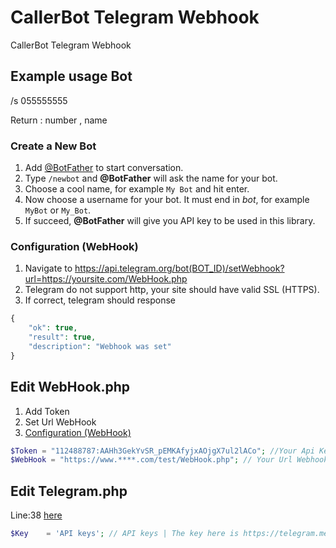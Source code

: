 # CallerBot Telegram Webhook
CallerBot Telegram Webhook

Example usage Bot
--------------
/s 055555555

Return : number , name

### Create a New Bot
1. Add [@BotFather](https://telegram.me/botfather) to start conversation.
2. Type `/newbot` and **@BotFather** will ask the name for your bot.
3. Choose a cool name, for example `My Bot` and hit enter.
4. Now choose a username for your bot. It must end in *bot*, for example `MyBot` or `My_Bot`.
5. If succeed, **@BotFather** will give you API key to be used in this library.

### Configuration (WebHook)
1. Navigate to https://api.telegram.org/bot(BOT_ID)/setWebhook?url=https://yoursite.com/WebHook.php
2. Telegram do not support http, your site should have valid SSL (HTTPS).
3. If correct, telegram should response
```php
{
    "ok": true,
    "result": true,
    "description": "Webhook was set"
}
```
Edit WebHook.php
--------------
1. Add Token
2. Set Url WebHook
3. [Configuration (WebHook)](https://github.com/Saleh7/NumberBook/tree/master/CallerBot#configuration-webhook)
```php
$Token = "112488787:AAHh3GekYvSR_pEMKAfyjxAOjgX7ul2lACo"; //Your Api Key Here
$WebHook = "https://www.****.com/test/WebHook.php"; // Your Url Webhook
```

Edit Telegram.php
--------------
Line:38 [here](https://github.com/Saleh7/NumberBook/blob/master/CallerBot/Telegram.php#L38)
```php
$Key    = 'API keys'; // API keys | The key here is https://telegram.me/Pain7
```
